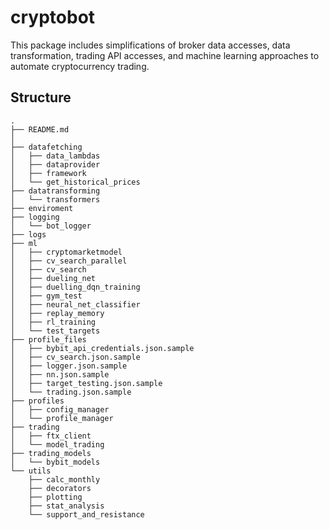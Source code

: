 # cryptobot

This package includes simplifications of broker data accesses, data transformation, trading API accesses, and machine learning approaches to automate cryptocurrency trading.

## Structure

```
.
├── README.md
│
├── datafetching
│   ├── data_lambdas
│   ├── dataprovider
│   ├── framework
│   └── get_historical_prices
├── datatransforming
│   └── transformers
├── enviroment
├── logging
│   └── bot_logger
├── logs
├── ml
│   ├── cryptomarketmodel
│   ├── cv_search_parallel
│   ├── cv_search
│   ├── dueling_net
│   ├── duelling_dqn_training
│   ├── gym_test
│   ├── neural_net_classifier
│   ├── replay_memory
│   ├── rl_training
│   └── test_targets
├── profile_files
│   ├── bybit_api_credentials.json.sample
│   ├── cv_search.json.sample
│   ├── logger.json.sample
│   ├── nn.json.sample
│   ├── target_testing.json.sample
│   └── trading.json.sample
├── profiles
│   ├── config_manager
│   └── profile_manager
├── trading
│   ├── ftx_client
│   └── model_trading
├── trading_models
│   └── bybit_models
└── utils
    ├── calc_monthly
    ├── decorators
    ├── plotting
    ├── stat_analysis
    └── support_and_resistance
```
